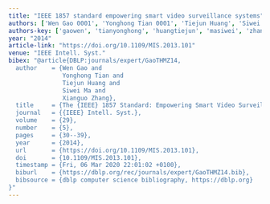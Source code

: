 ```yaml
---
title: "IEEE 1857 standard empowering smart video surveillance systems"
authors: ['Wen Gao 0001', 'Yonghong Tian 0001', 'Tiejun Huang', 'Siwei Ma', 'Xianguo Zhang']
authors-key: ['gaowen', 'tianyonghong', 'huangtiejun', 'masiwei', 'zhangxianguo']
year: "2014"
article-link: "https://doi.org/10.1109/MIS.2013.101"
venue: "IEEE Intell. Syst."
bibex: "@article{DBLP:journals/expert/GaoTHMZ14,
  author    = {Wen Gao and
               Yonghong Tian and
               Tiejun Huang and
               Siwei Ma and
               Xianguo Zhang},
  title     = {The {IEEE} 1857 Standard: Empowering Smart Video Surveillance Systems},
  journal   = {{IEEE} Intell. Syst.},
  volume    = {29},
  number    = {5},
  pages     = {30--39},
  year      = {2014},
  url       = {https://doi.org/10.1109/MIS.2013.101},
  doi       = {10.1109/MIS.2013.101},
  timestamp = {Fri, 06 Mar 2020 22:01:02 +0100},
  biburl    = {https://dblp.org/rec/journals/expert/GaoTHMZ14.bib},
  bibsource = {dblp computer science bibliography, https://dblp.org}
}"
---
```

